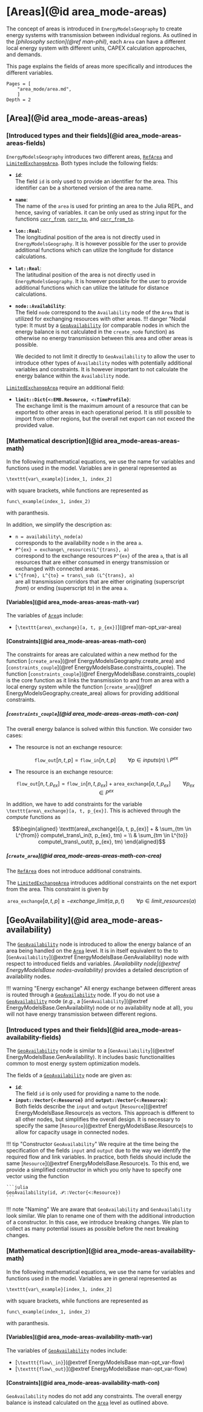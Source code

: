 # [Areas](@id area_mode-areas)

The concept of areas is introduced in `EnergyModelsGeography` to create energy systems with transmission between individual regions.
As outlined in the *[philosophy section](@ref man-phil)*, each `Area` can have a different local energy system with different units, CAPEX calculation approaches, and demands.

This page explains the fields of areas more specifically and introduces the different variables.

```@contents
Pages = [
    "area_mode/area.md",
    ]
Depth = 2
```

## [Area](@id area_mode-areas-areas)

### [Introduced types and their fields](@id area_mode-areas-areas-fields)

`EnergyModelsGeography` introduces two different areas, [`RefArea`](@ref) and [`LimitedExchangeArea`](@ref).
Both types include the following fields:

- **`id`**:\
  The field `id` is only used to provide an identifier for the area.
  This identifier can be a shortened version of the area name.
- **`name`**:\
  The name of the `area` is used for printing an area to the Julia REPL, and hence, saving of variables.
  it can be only used as string input for the functions [`corr_from`](@ref), [`corr_to`](@ref), and [`corr_from_to`](@ref).
- **`lon::Real`**:\
  The longitudinal position of the area is not directly used in `EnergyModelsGeography`.
  It is however possible for the user to provide additional functions which can utilize the longitude for distance calculations.
- **`lat::Real`**:\
  The latitudinal position of the area is not directly used in `EnergyModelsGeography`.
  It is however possible for the user to provide additional functions which can utilize the latitude for distance calculations.
- **`node::Availability`**:\
  The field `node` correspond to the `Availability` node of the `Area` that is utilized for exchanging resources with other areas.
  !!! danger "Nodal type:
  It must by a [`GeoAvailability`](@ref) (or comparable nodes in which the energy balance is not calculated in the `create_node` function) as otherwise no energy transmission between this area and other areas is possible.

  We decided to not limit it directly to `GeoAvailability` to allow the user to introduce other types of `Availability` nodes with potentially additional variables and constraints.
  It is however important to not calculate the energy balance within the `Availability` node.

[`LimitedExchangeArea`](@ref) require an additional field:

- **`limit::Dict{<:EMB.Resource, <:TimeProfile}`**:\
  The exchange limit is the maximum amount of a resource that can be exported to other areas in each operational period.
  It is still possible to import from other regions, but the overall net export can not exceed the provided value.

### [Mathematical description](@id area_mode-areas-areas-math)

In the following mathematical equations, we use the name for variables and functions used in the model.
Variables are in general represented as

``\texttt{var\_example}[index_1, index_2]``

with square brackets, while functions are represented as

``func\_example(index_1, index_2)``

with paranthesis.

In addition, we simplify the description as:

- ``n = availability\_node(a)``\
  corresponds to the availability node ``n`` in the area ``a``.
- ``P^{ex} = exchange\_resources(L^{trans}, a)``\
  correspond to the exchange resources ``P^{ex}`` of the area ``a``, that is all resources that are either consumed in energy transmission or exchanged with connected areas.
- ``L^{from}, L^{to} = trans\_sub (L^{trans}, a)``\
  are all transmission corridors that are either originating (superscript *from*) or ending (superscript *to*) in the area ``a``.

#### [Variables](@id area_mode-areas-areas-math-var)

The variables of [`Area`](@ref)s include:

- [``\texttt{area\_exchange}[a, t, p_{ex}]``](@ref man-opt_var-area)

#### [Constraints](@id area_mode-areas-areas-math-con)

The constraints for areas are calculated within a new method for the function [`create_area`](@ref EnergyModelsGeography.create_area) and [`constraints_couple`](@ref EnergyModelsBase.constraints_couple).
The function [`constraints_couple`](@ref EnergyModelsBase.constraints_couple) is the core function as it links the transmission to and from an area with a local energy system while the function [`create_area`](@ref EnergyModelsGeography.create_area) allows for providing additional constraints.

##### [`constraints_couple`](@id area_mode-areas-areas-math-con-con)

The overall energy balance is solved within this function.
We consider two cases:

- The resource is not an exchange resource:

  ```math
  \texttt{flow\_out}[n, t, p] = \texttt{flow\_in}[n, t, p] \qquad \forall p \in inputs(n)  \setminus P^{ex}
  ```

- The resource is an exchange resource:

  ```math
  \texttt{flow\_out}[n, t, p_{ex}] = \texttt{flow\_in}[n, t, p_{ex}] + \texttt{area\_exchange}[a, t, p_{ex}] \qquad \forall p_{ex} \in P^{ex}
  ```

In addition, we have to add constraints for the variable ``\texttt{area\_exchange}[a, t, p_{ex}]``.
This is achieved through the *compute* functions as

```math
\begin{aligned}
\texttt{area\_exchange}[a, t, p_{ex}] + & \sum_{tm \in L^{from}} compute\_trans\_in(t, p_{ex}, tm) = \\
& \sum_{tm \in L^{to}} compute\_trans\_out(t, p_{ex}, tm)
\end{aligned}
```

##### [`create_area`](@id area_mode-areas-areas-math-con-crea)

The [`RefArea`](@ref) does not introduce additional constraints.

The [`LimitedExchangeArea`](@ref) introduces additional constraints on the net export from the area.
This constraint is given by

```math
\texttt{area\_exchange}[a, t, p] \geq - exchange\_limit(a, p, t) \qquad \forall p \in limit\_resources(a)
```

## [GeoAvailability](@id area_mode-areas-availability)

The [`GeoAvailability`](@ref) node is introduced to allow the energy balance of an area being handled on the [`Area`](@ref) level.
It is in itself equivalent to the to [`GenAvailability`](@extref EnergyModelsBase.GenAvailability) node with respect to introduced fields and variables.
*[Availability node](@extref EnergyModelsBase nodes-availability)* provides a detailed description of availability nodes.

!!! warning "Energy exchange"
    All energy exchange between different areas is routed through a [`GeoAvailability`](@ref) node.
    If you do not use a [`GeoAvailability`](@ref) node (*e.g.*, a [`GenAvailability`](@extref EnergyModelsBase.GenAvailability) node or no availability node at all), you will not have energy transmission between different regions.

### [Introduced types and their fields](@id area_mode-areas-availability-fields)

The [`GeoAvailability`](@ref) node is similar to a [`GenAvailability`](@extref EnergyModelsBase.GenAvailability).
It includes basic functionalities common to most energy system optimization models.

The fields of a [`GeoAvailability`](@ref) node are given as:

- **`id`**:\
  The field `id` is only used for providing a name to the node.
- **`input::Vector{<:Resource}`** and **`output::Vector{<:Resource}`**:\
  Both fields describe the `input` and `output` [`Resource`](@extref EnergyModelsBase.Resource)s as vectors.
  This approach is different to all other nodes, but simplifies the overall design.
  It is necessary to specify the same [`Resource`](@extref EnergyModelsBase.Resource)s to allow for capacity usage in connected nodes.

!!! tip "Constructor `GeoAvailability`"
    We require at the time being the specification of the fields `input` and `output` due to the way we identify the required
    flow and link variables.
    In practice, both fields should include the same [`Resource`](@extref EnergyModelsBase.Resource)s.
    To this end, we provide a simplified constructor in which you only have to specify one vector using the function

    ```julia
    GeoAvailability(id, 𝒫::Vector{<:Resource})
    ```

!!! note "Naming"
    We are aware that `GeoAvailability` and `GenAvailability` look similar.
    We plan to rename one of them with the additional introduction of a constructor.
    In this case, we introduce breaking changes.
    We plan to collect as many potential issues as possible before the next breaking changes.

### [Mathematical description](@id area_mode-areas-availability-math)

In the following mathematical equations, we use the name for variables and functions used in the model.
Variables are in general represented as

``\texttt{var\_example}[index_1, index_2]``

with square brackets, while functions are represented as

``func\_example(index_1, index_2)``

with paranthesis.

#### [Variables](@id area_mode-areas-availability-math-var)

The variables of [`GeoAvailability`](@ref) nodes include:

- [``\texttt{flow\_in}``](@extref EnergyModelsBase man-opt_var-flow)
- [``\texttt{flow\_out}``](@extref EnergyModelsBase man-opt_var-flow)

#### [Constraints](@id area_mode-areas-availability-math-con)

`GeoAvailability` nodes do not add any constraints.
The overall energy balance is instead calculated on the [`Area`](@ref) level as outlined above.
